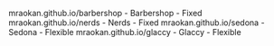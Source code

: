 mraokan.github.io/barbershop - Barbershop - Fixed
mraokan.github.io/nerds - Nerds - Fixed
mraokan.github.io/sedona - Sedona - Flexible
mraokan.github.io/glaccy - Glaccy - Flexible